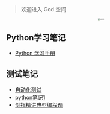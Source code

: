 > 欢迎进入 God 空间

<center><img src="https://ning-wang.oss-cn-beijing.aliyuncs.com/blog-imags/learn.jpg" alt="learn" style="zoom: 33%;" /></center>

## Python学习笔记

* [Python 学习手册](god/python_note/README.md)

## 测试笔记

* [自动化测试](god/testnode/automated_testing.md)
* [python笔记1](god/testing/python笔记1.md)
* [剑指精讲典型编程题](god/testing/剑指精讲典型编程题.md)
